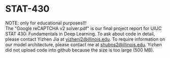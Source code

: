 # STAT-430

NOTE: only for educational purposes!!! <br />
The "Google reCAPTCHA v2 solver.pdf" is our final project report for UIUC STAT 430: Fundamentals in Deep Learning.
To ask about code in detail, please contact Yizhen Jia at yizhenj2@illinois.edu.
To require information on our model architecture, please contact me at shubos2@illinois.edu.
Yizhen did not upload code into github because the size is too large (500 MB). <br />


